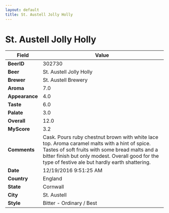 ```yaml
---
layout: default
title: St. Austell Jolly Holly
---
```


# St. Austell Jolly Holly

| Field         | Value     |
|---------------|-----------|
| **BeerID** | 302730 |
| **Beer** | St. Austell Jolly Holly |
| **Brewer** | St. Austell Brewery |
| **Aroma** | 7.0 |
| **Appearance** | 4.0 |
| **Taste** | 6.0 |
| **Palate** | 3.0 |
| **Overall** | 12.0 |
| **MyScore** | 3.2 |
| **Comments** | Cask. Pours ruby chestnut brown with white lace top. Aroma caramel malts with a hint of spice. Tastes of soft fruits with some bread malts and a bitter finish but only modest. Overall good for the type of festive ale but hardly earth shattering. |
| **Date** | 12/19/2016 9:51:25 AM |
| **Country** | England |
| **State** | Cornwall |
| **City** | St. Austell |
| **Style** | Bitter - Ordinary / Best |
